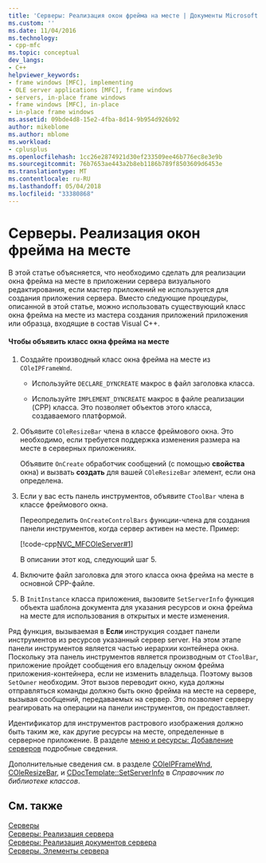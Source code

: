 ```yaml
---
title: 'Серверы: Реализация окон фрейма на месте | Документы Microsoft'
ms.custom: ''
ms.date: 11/04/2016
ms.technology:
- cpp-mfc
ms.topic: conceptual
dev_langs:
- C++
helpviewer_keywords:
- frame windows [MFC], implementing
- OLE server applications [MFC], frame windows
- servers, in-place frame windows
- frame windows [MFC], in-place
- in-place frame windows
ms.assetid: 09bde4d8-15e2-4fba-8d14-9b954d926b92
author: mikeblome
ms.author: mblome
ms.workload:
- cplusplus
ms.openlocfilehash: 1cc26e2874921d30ef233509ee46b776ec8e3e9b
ms.sourcegitcommit: 76b7653ae443a2b8eb1186b789f8503609d6453e
ms.translationtype: MT
ms.contentlocale: ru-RU
ms.lasthandoff: 05/04/2018
ms.locfileid: "33380868"
---
```

# <a name="servers-implementing-in-place-frame-windows"></a>Серверы. Реализация окон фрейма на месте
В этой статье объясняется, что необходимо сделать для реализации окна фрейма на месте в приложении сервера визуального редактирования, если мастер приложений не используется для создания приложения сервера. Вместо следующие процедуры, описанной в этой статье, можно использовать существующий класс окна фрейма на месте из мастера создания приложений приложения или образца, входящие в состав Visual C++.  
  
#### <a name="to-declare-an-in-place-frame-window-class"></a>Чтобы объявить класс окна фрейма на месте  
  
1.  Создайте производный класс окна фрейма на месте из `COleIPFrameWnd`.  
  
    -   Используйте `DECLARE_DYNCREATE` макрос в файл заголовка класса.  
  
    -   Используйте `IMPLEMENT_DYNCREATE` макрос в файле реализации (CPP) класса. Это позволяет объектов этого класса, создаваемого платформой.  
  
2.  Объявите `COleResizeBar` члена в классе фреймового окна. Это необходимо, если требуется поддержка изменения размера на месте в серверных приложениях.  
  
     Объявите `OnCreate` обработчик сообщений (с помощью **свойства** окна) и вызвать **создать** для вашей `COleResizeBar` элемент, если она определена.  
  
3.  Если у вас есть панель инструментов, объявите `CToolBar` члена в классе фреймового окна.  
  
     Переопределить `OnCreateControlBars` функции-члена для создания панели инструментов, когда сервер активен на месте. Пример:  
  
     [!code-cpp[NVC_MFCOleServer#1](../mfc/codesnippet/cpp/servers-implementing-in-place-frame-windows_1.cpp)]  
  
     В описании этот код, следующий шаг 5.  
  
4.  Включите файл заголовка для этого класса окна фрейма на месте в основной CPP-файле.  
  
5.  В `InitInstance` класса приложения, вызовите `SetServerInfo` функция объекта шаблона документа для указания ресурсов и окна фрейма на месте для использования в открытых и месте изменения.  
  
 Ряд функция, вызываемая в **Если** инструкция создает панели инструментов из ресурсов указанный сервер server. На этом этапе панели инструментов является частью иерархии контейнера окна. Поскольку эта панель инструментов является производным от `CToolBar`, приложение пройдет сообщения его владельцу окном фрейма приложения-контейнера, если не изменить владельца. Поэтому вызов `SetOwner` необходим. Этот вызов переводит окно, куда должны отправляться команды должно быть окно фрейма на месте на сервере, вызывая сообщений, передаваемых на сервер. Это позволяет серверу реагировать на операции на панели инструментов, он предоставляет.  
  
 Идентификатор для инструментов растрового изображения должно быть таким же, как другие ресурсы на месте, определенные в серверное приложение. В разделе [меню и ресурсы: Добавление серверов](../mfc/menus-and-resources-server-additions.md) подробные сведения.  
  
 Дополнительные сведения см. в разделе [COleIPFrameWnd](../mfc/reference/coleipframewnd-class.md), [COleResizeBar](../mfc/reference/coleresizebar-class.md), и [CDocTemplate::SetServerInfo](../mfc/reference/cdoctemplate-class.md#setserverinfo) в *Справочник по библиотеке классов*.  
  
## <a name="see-also"></a>См. также  
 [Серверы](../mfc/servers.md)   
 [Серверы: Реализация сервера](../mfc/servers-implementing-a-server.md)   
 [Серверы: Реализация документов сервера](../mfc/servers-implementing-server-documents.md)   
 [Серверы. Элементы сервера](../mfc/servers-server-items.md)

